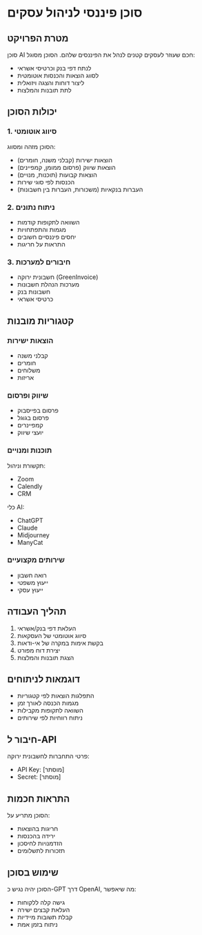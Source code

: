 # סוכן פיננסי לניהול עסקים

## מטרת הפרויקט
סוכן AI חכם שעוזר לעסקים קטנים לנהל את הפיננסים שלהם. הסוכן מסוגל:
- לנתח דפי בנק וכרטיסי אשראי
- לסווג הוצאות והכנסות אוטומטית
- ליצור דוחות והצגה ויזואלית
- לתת תובנות והמלצות

## יכולות הסוכן

### 1. סיווג אוטומטי
הסוכן מזהה ומסווג:
- הוצאות ישירות (קבלני משנה, חומרים)
- הוצאות שיווק (פרסום ממומן, קמפיינים)
- הוצאות קבועות (תוכנות, מנויים)
- הכנסות לפי סוגי שירות
- העברות בנקאיות (משכורות, העברות בין חשבונות)

### 2. ניתוח נתונים
- השוואה לתקופות קודמות
- מגמות והתפתחויות
- יחסים פיננסיים חשובים
- התראות על חריגות

### 3. חיבורים למערכות
- חשבונית ירוקה (GreenInvoice)
- מערכות הנהלת חשבונות
- חשבונות בנק
- כרטיסי אשראי

## קטגוריות מובנות

### הוצאות ישירות
- קבלני משנה
- חומרים
- משלוחים
- אריזות

### שיווק ופרסום
- פרסום בפייסבוק
- פרסום בגוגל
- קמפיינרים
- יועצי שיווק

### תוכנות ומנויים
תקשורת וניהול:
- Zoom
- Calendly
- CRM

כלי AI:
- ChatGPT
- Claude
- Midjourney
- ManyCat

### שירותים מקצועיים
- רואה חשבון
- ייעוץ משפטי
- ייעוץ עסקי

## תהליך העבודה
1. העלאת דפי בנק/אשראי
2. סיווג אוטומטי של העסקאות
3. בקשת אימות במקרה של אי-ודאות
4. יצירת דוח מפורט
5. הצגת תובנות והמלצות

## דוגמאות לניתוחים
- התפלגות הוצאות לפי קטגוריות
- מגמות הכנסה לאורך זמן
- השוואה לתקופות מקבילות
- ניתוח רווחיות לפי שירותים

## חיבור ל-API
פרטי התחברות לחשבונית ירוקה:
- API Key: [מוסתר]
- Secret: [מוסתר]

## התראות חכמות
הסוכן מתריע על:
- חריגות בהוצאות
- ירידה בהכנסות
- הזדמנויות לחיסכון
- תזכורות לתשלומים

## שימוש בסוכן
הסוכן יהיה נגיש כ-GPT דרך OpenAI, מה שיאפשר:
- גישה קלה ללקוחות
- העלאת קבצים ישירה
- קבלת תשובות מיידיות
- ניתוח בזמן אמת